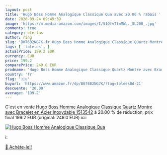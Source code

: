 ```yaml
---
layout: post
title: 'Hugo Boss Homme Analogique Classique Qua avec 20.00 % rabais '
date: 2020-09-24 09:49:39
image: 'https://m.media-amazon.com/images/I/51QfvTfmMWL._SL200_.jpg'
comments: true
category: ofertas
author: ring
slug: 'B076B2NG7K-fr Hugo Boss Homme Analogique Classique Quartz Montre avec...'
tags: [ 'tole.es', ]
actualPrice: 199.2 EUR
currency: EUR
price: 199.2
comparePrice: 249.0 EUR
prodname: 'Hugo Boss Homme Analogique Classique Quartz Montre avec Bracelet en Acier Inoxydable 1513542'
country: 'fr'
flag: '🇫🇷'
buyurl: 'https://www.amazon.fr/dp/B076B2NG7K/?tag=tolees0d-21'
descuento: '20.00'
average: '199.2'
---
```


C'est en vente [Hugo Boss Homme Analogique Classique Quartz Montre avec Bracelet en Acier Inoxydable 1513542](https://www.amazon.fr/dp/B076B2NG7K/?tag=tolees0d-21)  à  20.00 % de réduction, prix final  199.2 EUR (original: 249.0 EUR) ici:

[![Hugo Boss Homme Analogique Classique Qua](https://m.media-amazon.com/images/I/51QfvTfmMWL._SL200_.jpg)](https://www.amazon.fr/dp/B076B2NG7K/?tag=tolees0d-21)

ℹ️:


[🛒 Achète-le!!](https://www.amazon.fr/dp/B076B2NG7K/?tag=tolees0d-21)
